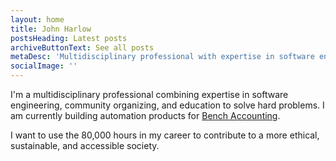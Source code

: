 ```yaml
---
layout: home
title: John Harlow
postsHeading: Latest posts
archiveButtonText: See all posts
metaDesc: 'Multidisciplinary professional with expertise in software engineering, leadership, and education.'
socialImage: ''
---
```


I'm a multidisciplinary professional combining expertise in software engineering, community organizing, and education to solve hard problems. I am currently building automation products for [Bench Accounting](https://bench.co).

I want to use the 80,000 hours in my career to contribute to a more ethical, sustainable, and accessible society.
